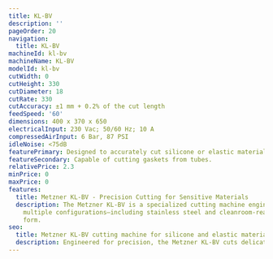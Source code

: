 ```yaml
---
title: KL-BV
description: ''
pageOrder: 20
navigation:
  title: KL-BV
machineId: kl-bv
machineName: KL-BV
modelId: kl-bv
cutWidth: 0
cutHeight: 330
cutDiameter: 18
cutRate: 330
cutAccuracy: ±1 mm + 0.2% of the cut length
feedSpeed: '60'
dimensions: 400 x 370 x 650
electricalInput: 230 Vac; 50/60 Hz; 10 A
compressedAirInput: 6 Bar, 87 PSI
idleNoise: <75dB
featurePrimary: Designed to accurately cut silicone or elastic material.
featureSecondary: Capable of cutting gaskets from tubes.
relativePrice: 2.3
minPrice: 0
maxPrice: 0
features:
  title: Metzner KL-BV - Precision Cutting for Sensitive Materials
  description: The Metzner KL-BV is a specialized cutting machine engineered for delicate, pressure-sensitive, and elastic materials such as medical tubing, silicone hoses, flexible profiles, and gaskets. It features an ultra-thin, angled blade for clean, deformation-free cuts and offers adjustable feed speed and contact pressure for optimal control. Available in
    multiple configurations—including stainless steel and cleanroom-ready versions—the KL-BV supports both horizontal and vertical operation, making it ideal for materials that tend to stick. With cutting speeds of up to 400 cuts per minute and compatibility with punch, shear, and draw cutting tools, it delivers unmatched precision and versatility in compact
    form.
seo:
  title: Metzner KL-BV cutting machine for silicone and elastic materials
  description: Engineered for precision, the Metzner KL-BV cuts delicate tubes with minimal deformation. Adjustable pressure, angled blade, and speed control ensure clean, accurate cuts every time.
---
```

